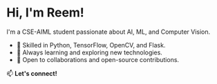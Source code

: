 # Hi, I'm Reem!  

I'm a CSE-AIML student passionate about AI, ML, and Computer Vision.  
- 🔹 Skilled in Python, TensorFlow, OpenCV, and Flask.  
- 🔹 Always learning and exploring new technologies.  
- 🔹 Open to collaborations and open-source contributions.  

📫 **Let's connect!**  
